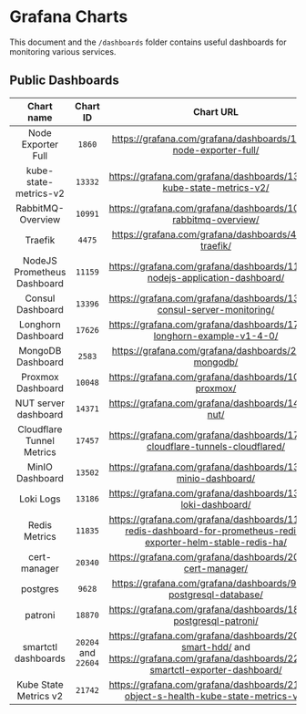 # Grafana Charts
This document and the `/dashboards` folder contains useful dashboards for monitoring various services.

## Public Dashboards
|Chart name|Chart ID|Chart URL|
|:-:|:-:|:-:|
|Node Exporter Full|`1860`|https://grafana.com/grafana/dashboards/1860-node-exporter-full/|
|kube-state-metrics-v2|`13332`|https://grafana.com/grafana/dashboards/13332-kube-state-metrics-v2/
|RabbitMQ-Overview|`10991`|https://grafana.com/grafana/dashboards/10991-rabbitmq-overview/|
|Traefik|`4475`|https://grafana.com/grafana/dashboards/4475-traefik/|
|NodeJS Prometheus Dashboard|`11159`|https://grafana.com/grafana/dashboards/11159-nodejs-application-dashboard/|
|Consul Dashboard|`13396`|https://grafana.com/grafana/dashboards/13396-consul-server-monitoring/|
|Longhorn Dashboard|`17626`|https://grafana.com/grafana/dashboards/17626-longhorn-example-v1-4-0/|
|MongoDB Dashboard|`2583`|https://grafana.com/grafana/dashboards/2583-mongodb/
|Proxmox Dashboard|`10048`|https://grafana.com/grafana/dashboards/10048-proxmox/|
|NUT server dashboard|`14371`|https://grafana.com/grafana/dashboards/14371-nut/|
|Cloudflare Tunnel Metrics|`17457`|https://grafana.com/grafana/dashboards/17457-cloudflare-tunnels-cloudflared/|
|MinIO Dashboard| `13502` | https://grafana.com/grafana/dashboards/13502-minio-dashboard/
|Loki Logs| `13186` | https://grafana.com/grafana/dashboards/13186-loki-dashboard/
|Redis Metrics| `11835` | https://grafana.com/grafana/dashboards/11835-redis-dashboard-for-prometheus-redis-exporter-helm-stable-redis-ha/
|cert-manager|`20340`|https://grafana.com/grafana/dashboards/20340-cert-manager/
|postgres|`9628`|https://grafana.com/grafana/dashboards/9628-postgresql-database/
|patroni|`18870`|https://grafana.com/grafana/dashboards/18870-postgresql-patroni/
|smartctl dashboards| `20204` and `22604` | https://grafana.com/grafana/dashboards/20204-smart-hdd/ and https://grafana.com/grafana/dashboards/22604-smartctl-exporter-dashboard/
|Kube State Metrics v2|`21742`|https://grafana.com/grafana/dashboards/21742-object-s-health-kube-state-metrics-v2/
